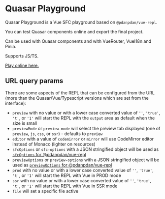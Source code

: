 # Quasar Playground

Quasar Playground is a Vue SFC playground based on `@pdanpdan/vue-repl`.

You can test Quasar components online and export the final project.

Can be used with Quasar components and with VueRouter, VueI18n and Pinia.

Supports JS/TS.

[Play online here.](https://pdanpdan.github.io/quasar-play/)

## URL query params

There are some aspects of the REPL that can be configured from the URL (more than the Quasar/Vue/Typescript versions which are set from the interface):

- `preview` with no value or with a lower case converted value of `''`, `'true'`, `'t'`, or `'1'` will start the REPL with the `output` area as default when the size is small
- `previewMode` or `preview-mode` will select the preview tab displayed (one of `preview`, `js`, `css`, or `ssr`) - defaults to `preview`
- `editor` with a value of `codemirror` or `mirror` will use CodeMirror editor instead of Monaco (lighter on resources)
- `sfcOptions` or `sfc-options` with a JSON stringified object will be used as [`sfcOptions` for @pdanpdan/vue-repl](https://github.com/search?q=repo%3Avuejs%2Frepl%20sfcOptions&type=code)
- `previewOptions` or `preview-options` with a JSON stringified object will be used as [`previewOptions` for @pdanpdan/vue-repl](https://github.com/search?q=repo%3Avuejs%2Frepl+previewOptions&type=code)
- `prod` with no value or with a lower case converted value of `''`, `'true'`, `'t'`, or `'1'` will start the REPL with Vue in PROD mode
- `ssr` with no value or with a lower case converted value of `''`, `'true'`, `'t'`, or `'1'` will start the REPL with Vue in SSR mode
- `file` will set a specific file active
